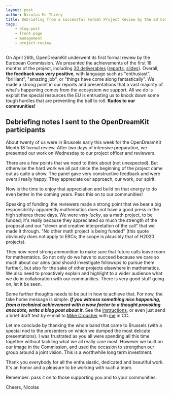 ```yaml
---
layout: post
author: Nicolas M. Thiéry
title: Debriefing from a successful Formal Project Review by the EU Commission
tags:
    - blog-post
    - front-page
    - management
    - project-review
---
```


On April 26th, OpenDreamKit underwent its first formal review by the
European Commission. We presented the achievements of the first 18
months of the project, including
[30 deliverables](https://github.com/OpenDreamKit/OpenDreamKit/issues?q=label%3AReportingPeriod1)
([reports](/events_activities/reports/), [slides](meetings/2017-04-26-ProjectReviewPresentations/)).
Overall, **the feedback was very positive**, with language such as
"enthusiast", "brilliant", "amazing job", or "things have come along
fantastically". We made a strong point in our reports and
presentations that a vast majority of what's happening comes from the
ecosystem we support. All we do is exploit the special resources the
EU is entrusting us to knock down some tough hurdles that are
preventing the ball to roll. **Kudos to our communities!**

## Debriefing notes I sent to the OpenDreamKit participants

About twenty of us were in Brussels early this week for the
OpenDreamKit Month 18 formal review. After two days of intensive
preparation, we presented our work on Wednesday to our project officer
and reviewers.

There are a few points that we need to think about (not unexpected).
But otherwise the hard work we all put since the beginning of the
project came out as quite a show. The panel gave very constructive
feedback and were overall really happy. They appreciate our approach,
our work, our spirit.

Now is the time to enjoy that appreciation and build on that energy to
do even better in the coming years. Pass this on to our communities!

Speaking of funding: the reviewers made a strong point that we bear a
big responsibility: apparently mathematics does not have a good press
in the high spheres these days. We were *very lucky*, as a math
project, to be funded; it's really because they appreciated so much
the strength of the proposal and our "clever and creative
interpretation of the call" that we made it through. "No other math
project is being funded" (this quote obviously does not apply to
ERCs; the scope is plausibly that of H2020 projects).

They now need strong ammunition to make sure that future calls leave
room for mathematics. So not only do we have to succeed because we
care so much about our aims (and should investigate followups to
pursue them further), but also for the sake of other projects
elsewhere in mathematics. We also need to proactively explain and
highlight to a wider audience what we do in collaboration with our
communities. There is very good stuff going on, let it be seen.

Some further thoughts needs to be put in how to achieve that. For now,
the take home message is simple: ***If you witness something nice
happening, from a technical achievement with a wow factor to a thought
provoking anecdote, write a blog post about it***. See the
[instructions](https://github.com/OpenDreamKit/OpenDreamKit.github.io/blob/master/_posts/README.md),
or even just send a brief draft text by e-mail to
[Mike Croucher](mailto:m.croucher@sheffield.ac.uk) with
[me](mailto:Nicolas.Thiery@u-psud.fr) in CC.

Let me conclude by thanking the whole band that came to Brussels (with
a special nod to the presenters on which we dumped the most delicate
presentations). I was frustrated as you all were spending all this
time together without tackling what we all really care most. However
we built on our image in the Commission, and used the occasion to
strengthen our group around a joint vision. This is a worthwhile long
term investment.

Thank you everybody for all the enthusiastic, dedicated and beautiful
work. It's an honor and a pleasure to be working with such a team.

Remember: pass it on to those supporting you and to your communities.

Cheers,
		Nicolas
